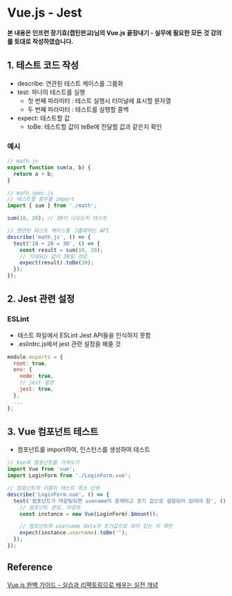 # Vue.js - Jest

**본 내용은 인프런 장기효(캡틴판교)님의 Vue.js 끝장내기 - 실무에 필요한 모든 것 강의를 토대로 작성하였습니다.**



## 1. 테스트 코드 작성

* describe: 연관된 테스트 케이스를 그룹화
* test: 하나의 테스트를 실행
  * 첫 번째 파라미터 : 테스트 실행시 터미널에 표시할 문자열
  * 두 번째 파라미터 : 테스트를 실행할 콜백
* expect: 테스트할 값
  * toBe: 테스트할 값이 teBe에 전달할 값과 같은지 확인



### 예시

```JavaScript
// math.js
export function sum(a, b) {
  return a + b;
}
```

```JavaScript
// math.spec.js
// 테스트할 함수를 import
import { sum } from './math';

sum(10, 20); // 30이 나오는지 테스트

// 연관된 테스트 케이스를 그룹화하는 API
describe('math.js', () => {
  test('10 + 20 = 30', () => {
    const result = sum(10, 20);
    // 기대되는 값이 30일 것임
    expect(result).toBe(30);
  });
});

```



## 2. Jest 관련 설정

### ESLint

* 테스트 파일에서 ESLint Jest API들을 인식하지 못함
* .eslintrc.js에서 jest 관련 설정을 해줄 것

```JavaScript
module.exports = {
  root: true,
  env: {
    node: true,
    // jest 설정
    jest: true,
  },
  ...
};

```



## 3. Vue 컴포넌트 테스트

* 컴포넌트를 import하여, 인스턴스를 생성하여 테스트

```JavaScript
// Vue와 컴포넌트를 가져오기
import Vue from 'vue';
import LoginForm from './LoginForm.vue';

// 컴포넌트의 이름이 테스트 최소 단위
describe('LoginForm.vue', () => {
  test('컴포넌트가 마운팅되면 usename이 존재하고 초기 값으로 설정되어 있어야 함', () => {
    // 컴포넌트 생성, 마운트
    const instance = new Vue(LoginForm).$mount();

    // 컴포넌트의 username data가 초기값으로 되어 있는 지 확인
    expect(instance.username).toBe('');
  });
});

```





## Reference

[Vue.js 완벽 가이드 - 실습과 리팩토링으로 배우는 실전 개념](https://www.inflearn.com/course/vue-js-%EB%81%9D%EB%82%B4%EA%B8%B0-%EC%BA%A1%ED%8B%B4%ED%8C%90%EA%B5%90/dashboard)

